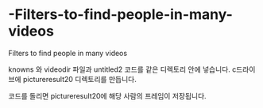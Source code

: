 # -Filters-to-find-people-in-many-videos
 Filters to find people in many videos

knowns 와 videodir 파일과 untitled2 코드를 같은 디렉토리 안에 넣습니다.
c드라이브에 pictureresult20 디렉토리를 만듭니다.

코드를 돌리면 pictureresult20에 해당 사람의 프레임이 저장됩니다.
